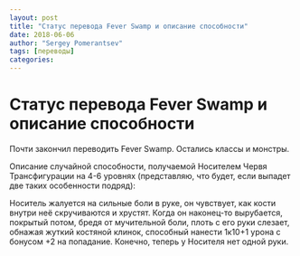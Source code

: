 ```yaml
---
layout: post
title: "Статус перевода Fever Swamp и описание способности"
date: 2018-06-06
author: "Sergey Pomerantsev"
tags: [переводы]
categories:
---
```


# Статус перевода Fever Swamp и описание способности

Почти закончил переводить Fever Swamp. Остались классы и монстры.

Описание случайной способности, получаемой Носителем Червя Трансфигурации на 4-6 уровнях (представляю, что будет, если выпадет две таких особенности подряд):

Носитель жалуется на сильные боли в руке, он чувствует, как кости внутри неё скручиваются и хрустят. Когда он наконец-то вырубается, покрытый потом, бредя от мучительной боли, плоть с его руки слезает, обнажая жуткий костяной клинок, способный нанести 1к10+1 урона с бонусом +2 на попадание. Конечно, теперь у Носителя нет одной руки.
